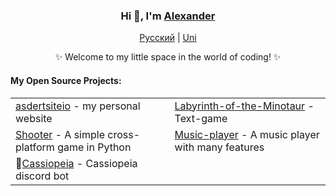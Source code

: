 <!-- <div align="center" style="background-image: url('https://pic.longtao.fun/pics/24/8712160154167691113610916885165716016931_gopic_.gif'); background-size: cover; background-position: center; padding: 20px;"> --!>
    <h3 align="center">Hi 🤩, I'm <a href="https://longtao.fun">Alexander</a></h3>
    <p align="center">
        <a href="https://github.com/eust-w/eust-w/blob/main/README_RU.md"><span>Русский</span></a> |
        <a href="https://github.com/eust-w/eust-w/blob/main/README_TR.md"><span>Uni</span></a>
    </p>
    <p align="center">✨ Welcome to my little space in the world of coding! ✨</p>
    <h4 align="left">My Open Source Projects:</h4>
    <table align="center">
        <tr>
            <td><a href="https://github.com/P1trusHka/asdertsiteio">asdertsiteio</a> - my personal website</td>
            <td><a href="https://github.com/P1trusHka/Labyrinth-of-the-Minotaur">Labyrinth-of-the-Minotaur</a> - Text-game</td>
        </tr>
        <tr>
            <td><a href="https://github.com/P1trusHka/Shooter">Shooter</a> - A simple cross-platform game in Python</td>
            <td><a href="https://github.com/P1trusHka/Music-player">Music-player</a> - A music player with many features</td>
        </tr>
        <tr>
            <td>🎇<a href="https://github.com/P1trusHka/Cassiopeia">Cassiopeia</a> - Cassiopeia discord bot</td>
            <td><a href="https://github.com/P1trusHka/CrossRoad</a> - Multifunctioanl web service</td>
        </tr>
    </table>
</div>


